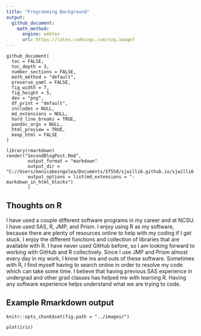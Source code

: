 ```yaml
---
title: "Programming Background"
output:
  github_document:
    math_method:
      engine: webtex
      url: https://latex.codecogs.com/svg.image?
---
```

```
github_document(
  toc = FALSE,
  toc_depth = 3,
  number_sections = FALSE,
  math_method = "default",
  preserve_yaml = FALSE,
  fig_width = 7,
  fig_height = 5,
  dev = "png",
  df_print = "default",
  includes = NULL,
  md_extensions = NULL,
  hard_line_breaks = TRUE,
  pandoc_args = NULL,
  html_preview = TRUE,
  keep_html = FALSE
)
```

```
library(rmarkdown)
render("SecondBlogPost.Rmd",
        output_format = "markdown"
        output_dir = "C://Users/monicabeingolea/Documents/ST558/sjwilli6.github.io/sjwilli6.github.io/_Rmd"
        output_options = list(md_extensions = "-markdown_in_html_blocks")
        )
```

## Thoughts on R

I have used a couple different software programs in my career and at NCSU. I have used SAS, R, JMP, and Prism. I enjoy using R as my software, because there are plenty of resources online to help with my coding if I get stuck. I enjoy the different functions and collection of libraries that are available with R. I have never used GitHub before, so I am looking forward to working with GitHub and R collectively. Since I use JMP and Prism almost every day in my work, I know the ins and outs of these software. Sometimes with R, I find myself having to search online in order to resolve my code which can take some time. I believe that having previous SAS experience in undergrad and other grad classes has helped me with learning R. Having any software experience helps understand what we are trying to code.

## Example Rmarkdown output
```
knitr::opts_chunk$set(fig.path = "../images/")
```

```
plot(iris)
```
